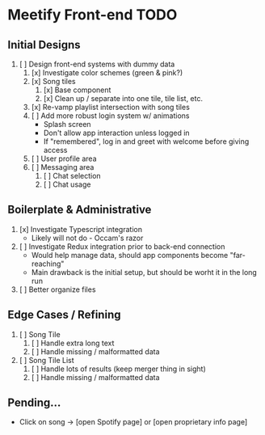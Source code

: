 # Meetify Front-end TODO

## Initial Designs
1. [ ] Design front-end systems with dummy data
    1. [x] Investigate color schemes (green & pink?)
    1. [x] Song tiles
        1. [x] Base component
        1. [x] Clean up / separate into one tile, tile list, etc.
    1. [x] Re-vamp playlist intersection with song tiles
    1. [ ] Add more robust login system w/ animations
        - Splash screen
        - Don't allow app interaction unless logged in
        - If "remembered", log in and greet with welcome before giving access
    1. [ ] User profile area
    1. [ ] Messaging area
        1. [ ] Chat selection
        1. [ ] Chat usage

## Boilerplate & Administrative
1. [x] Investigate Typescript integration
    - Likely will not do - Occam's razor
1. [ ] Investigate Redux integration prior to back-end connection
    - Would help manage data, should app components become "far-reaching"
    - Main drawback is the initial setup, but should be worht it in the long run
1. [ ] Better organize files

## Edge Cases / Refining
1. [ ] Song Tile
    1. [ ] Handle extra long text
    1. [ ] Handle missing / malformatted data
1. [ ] Song Tile List
    1. [ ] Handle lots of results (keep merger thing in sight)
    1. [ ] Handle missing / malformatted data

## Pending...
- Click on song &rarr; [open Spotify page] or [open proprietary info page]

